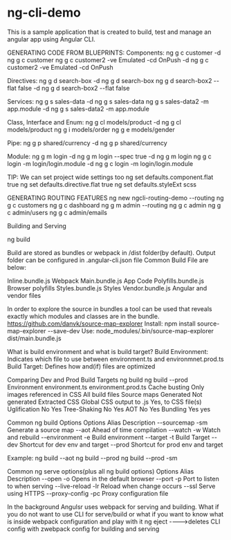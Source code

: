 # ng-cli-demo
This is a sample application that is created to build, test and manage an angular app using Angular CLI.

GENERATING CODE FROM BLUEPRINTS:
Components:
ng g c customer -d
ng g c customer
ng g c customer2 -ve Emulated -cd OnPush -d
ng g c customer2 -ve Emulated -cd OnPush

Directives:
ng g d search-box -d
ng g d search-box
ng g d search-box2 --flat false -d
ng g d search-box2 --flat false

Services:
ng g s sales-data -d
ng g s sales-data
ng g s sales-data2 -m app.module -d
ng g s sales-data2 -m app.module

Class, Interface and Enum: 
ng g cl models/product -d
ng g cl models/product
ng g i models/order
ng g e models/gender

Pipe:
ng g p shared/currency -d
ng g p shared/currency

Module:
ng g m login -d
ng g m login --spec true -d
ng g m login
ng g c login -m login/login.module -d
ng g c login -m login/login.module

TIP: We can set project wide settings too
ng set defaults.component.flat true
ng set defaults.directive.flat true
ng set defaults.styleExt scss


GENERATING ROUTING FEATURES
ng new ngcli-routing-demo --routing
ng g c customers
ng g c dashboard
ng g m admin --routing
ng g c admin
ng g c admin/users
ng g c admin/emails

Building and Serving 

ng build <options>

Build are stored as bundles or webpack in /dist folder(by default).
Output folder can be configured in .angular-cli.json file
Common Build File are below:

Inline.bundle.js       Webpack
Main.bundle.js         App Code
Polyfills.bundle.js    Browser polyfills
Styles.bundle.js       Styles
Vendor.bundle.js       Angular and vendor files

In order to explore the source in bundles a tool can be used that 
reveals exactly which modules and classes are in the bundle.
https://github.com/danvk/source-map-explorer
Install:  npm install source-map-explorer  --save-dev
Use: node_modules/.bin/source-map-explorer dist/main.bundle.js


What is build environment and what is build target?
Build Environment: Indicates which file  to use between environment.ts and environmnet.prod.ts
Build Target: Defines how and(if) files are optimized 

Comparing Dev and Prod Build Targets 
                 ng build                        ng build --prod
Environment      environment.ts                  environment.prod.ts
Cache busting    Only images referenced in CSS   All build files
Source maps      Generated                       Not generated
Extracted CSS    Global CSS output to .js        Yes, to CSS file(s)
Uglification     No                              Yes
Tree-Shaking     No                              Yes
AOT              No                              Yes
Bundling         Yes                             yes
			
Common ng build Options
Options             Alias               Description
--sourcemap         -sm                 Generate a source map
--aot                                   Ahead of time compilation
--watch              -w                 Watch and rebuild 
--environment        -e                 Build environment
--target             -t                 Build Target
--dev                                   Shortcut for dev env and target
--prod                                  Shortcut for prod env and target

Example:
ng build --aot
ng build --prod
ng build --prod -sm

Common ng serve options(plus all ng build options)
Options         Alias       Description
--open          -o          Opens in the default browser
--port          -p          Port to listen to when serving
--live-reload   -lr         Reload when change occurs
--ssl                       Serve using HTTPS
--proxy-config  -pc         Proxy configuration file

In the background Angulsr uses webpack for serving and building. 
What if you do not want to use CLI for serve/build or 
what if you want to know what is inside webpack configuration and play with it
ng eject ---->deletes CLI config with zwebpack config for building and serving 